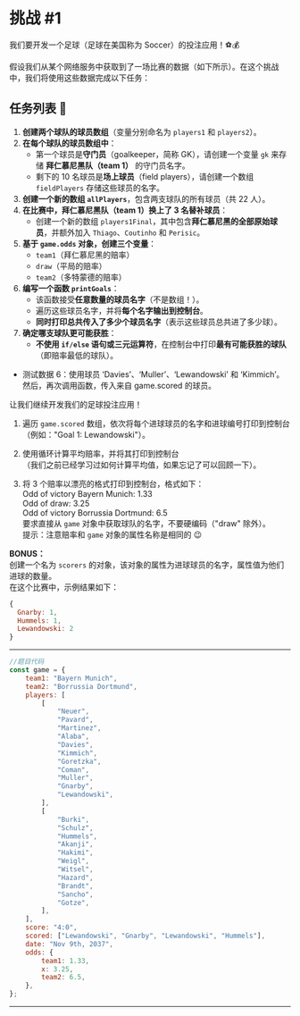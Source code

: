 # 挑战 #1

我们要开发一个足球（足球在美国称为 Soccer）的投注应用！⚽💰

假设我们从某个网络服务中获取到了一场比赛的数据（如下所示）。在这个挑战中，我们将使用这些数据完成以下任务：

## 任务列表 📝

1. **创建两个球队的球员数组**（变量分别命名为 `players1` 和 `players2`）。
2. **在每个球队的球员数组中**：
    - 第一个球员是**守门员**（goalkeeper，简称 GK），请创建一个变量 `gk` 来存储 **拜仁慕尼黑队（team 1）** 的守门员名字。
    - 剩下的 10 名球员是**场上球员**（field players），请创建一个数组 `fieldPlayers` 存储这些球员的名字。
3. **创建一个新的数组 `allPlayers`**，包含两支球队的所有球员（共 22 人）。
4. **在比赛中，拜仁慕尼黑队（team 1）换上了 3 名替补球员**：
    - 创建一个新的数组 `players1Final`，其中包含**拜仁慕尼黑的全部原始球员**，并额外加入 `Thiago`、`Coutinho` 和 `Perisic`。
5. **基于 `game.odds` 对象，创建三个变量**：
    - `team1`（拜仁慕尼黑的赔率）
    - `draw`（平局的赔率）
    - `team2`（多特蒙德的赔率）
6. **编写一个函数 `printGoals`**：
    - 该函数接受**任意数量的球员名字**（不是数组！）。
    - 遍历这些球员名字，并将**每个名字输出到控制台**。
    - **同时打印总共传入了多少个球员名字**（表示这些球员总共进了多少球）。
7. **确定哪支球队更可能获胜**：
    - **不使用 `if/else` 语句或三元运算符**，在控制台中打印**最有可能获胜的球队**（即赔率最低的球队）。

-   测试数据 6：使用球员 ‘Davies’、‘Muller’、‘Lewandowski’ 和 ‘Kimmich’。然后，再次调用函数，传入来自 game.scored 的球员。

让我们继续开发我们的足球投注应用！

1. 遍历 `game.scored` 数组，依次将每个进球球员的名字和进球编号打印到控制台  
   （例如："Goal 1: Lewandowski"）。

2. 使用循环计算平均赔率，并将其打印到控制台  
   （我们之前已经学习过如何计算平均值，如果忘记了可以回顾一下）。

3. 将 3 个赔率以漂亮的格式打印到控制台，格式如下：  
    Odd of victory Bayern Munich: 1.33  
    Odd of draw: 3.25  
    Odd of victory Borrussia Dortmund: 6.5  
   要求直接从 `game` 对象中获取球队的名字，不要硬编码（"draw" 除外）。  
   提示：注意赔率和 `game` 对象的属性名称是相同的 😉

**BONUS：**  
创建一个名为 `scorers` 的对象，该对象的属性为进球球员的名字，属性值为他们进球的数量。  
在这个比赛中，示例结果如下：

```javascript
{
  Gnarby: 1,
  Hummels: 1,
  Lewandowski: 2
}
```

---

```javascript
//题目代码
const game = {
    team1: "Bayern Munich",
    team2: "Borrussia Dortmund",
    players: [
        [
            "Neuer",
            "Pavard",
            "Martinez",
            "Alaba",
            "Davies",
            "Kimmich",
            "Goretzka",
            "Coman",
            "Muller",
            "Gnarby",
            "Lewandowski",
        ],
        [
            "Burki",
            "Schulz",
            "Hummels",
            "Akanji",
            "Hakimi",
            "Weigl",
            "Witsel",
            "Hazard",
            "Brandt",
            "Sancho",
            "Gotze",
        ],
    ],
    score: "4:0",
    scored: ["Lewandowski", "Gnarby", "Lewandowski", "Hummels"],
    date: "Nov 9th, 2037",
    odds: {
        team1: 1.33,
        x: 3.25,
        team2: 6.5,
    },
};
```

---
